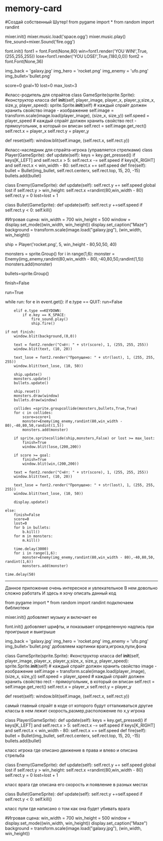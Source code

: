 # memory-card
#Создай собственный Шутер!
from pygame import *
from random import randint

mixer.init()
mixer.music.load('space.ogg')
mixer.music.play()
fire_sound=mixer.Sound('fire.ogg')

font.init()
font1 = font.Font(None,80)
win=font1.render('YOU WIN!',True,(255,255,255))
lose=font1.render('YOU LOSE!',True,(180,0,0))
font2 = font.Font(None,36)


img_back = 'galaxy.jpg'
img_hero = 'rocket.png'
img_enemy = 'ufo.png'
img_bullet='bullet.png'

score=0
goal=10
lost=0
max_lost=3

#класс-родитель для спрайтов
class GameSprite(sprite.Sprite):
   #конструктор класса
   def __init__(self, player_image, player_x, player_y,size_x, size_y, player_speed):
       sprite.Sprite.__init__(self)
       # каждый спрайт должен хранить свойство image - изображение
       self.image = transform.scale(image.load(player_image), (size_x, size_y))
       self.speed = player_speed
       # каждый спрайт должен хранить свойство rect - прямоугольник, в который он вписан
       self.rect = self.image.get_rect()
       self.rect.x = player_x
       self.rect.y = player_y


   def reset(self):
       window.blit(self.image, (self.rect.x, self.rect.y))

    
#класс-наследник для спрайта-игрока (управляется стрелками)
class Player(GameSprite):
    def update(self):
        keys = key.get_pressed()
        if keys[K_LEFT] and self.rect.x > 5:
            self.rect.x -= self.speed
        if keys[K_RIGHT] and self.rect.x < win_width - 80:
            self.rect.x += self.speed
    def fire(self):
        bullet = Bullet(img_bullet, self.rect.centerx, self.rect.top, 15, 20, -15)
        bullets.add(bullet)

class Enemy(GameSprite):
    def update(self):
        self.rect.y += self.speed
        global lost
        if self.rect.y > win_height:
            self.rect.x =randint(80,win_width - 80)
            self.rect.y = 0
            lost=lost + 1

class Bullet(GameSprite):
    def update(self):
        self.rect.y +=self.speed
        if self.rect.y < 0:
            self.kill()




#Игровая сцена:
win_width = 700
win_height = 500
window = display.set_mode((win_width, win_height))
display.set_caption("Maze")
background = transform.scale(image.load("galaxy.jpg"), (win_width, win_height))

ship = Player('rocket.png', 5, win_height - 80,50,50, 40)

monsters = sprite.Group()
for i in range(1,6):
    monster = Enemy(img_enemy,randint(80,win_width - 80),-40,80,50,randint(1,5))
    monsters.add(monster)

bullets=sprite.Group()

finish=False

run=True

while run:
    for e in event.get():
        if e.type == QUIT:
            run=False
        
        elif e.type ==KEYDOWN:
            if e.key == K_SPACE:
                fire_sound.play()
                ship.fire()
    
    if not finish:
        window.blit(background,(0,0))

        text = font2.render("Счёт: " + str(score), 1, (255, 255, 255))
        window.blit(text, (10, 20))

        text_lose = font2.render("Пропущено: " + str(lost), 1, (255, 255, 255))
        window.blit(text_lose, (10, 50))

        ship.update()
        monsters.update()
        bullets.update()

        ship.reset()
        monsters.draw(window)
        bullets.draw(window)

        collides =sprite.groupcollide(monsters,bullets,True,True)
        for c in collides:
            score=score+1
            monster=Enemy(img_enemy,randint(80,win_width - 80),-40,80,50,randint(1,5))
            monsters.add(monster)
        
        if sprite.spritecollide(ship,monsters,False) or lost >= max_lost:
            finish=True
            window.blit(lose,(200,200))
        
        if score >= goal:
            finish=True
            window.blit(win,(200,200))
        
        text = font2.render("Счёт: " + str(score), 1, (255, 255, 255))
        window.blit(text, (10, 20))

        text_lose = font2.render("Пропущено: " + str(lost), 1, (255, 255, 255))
        window.blit(text_lose, (10, 50))

        display.update()
    
    else:
        finish=False
        score=0
        lost=0
        for b in bullets:
            b.kill()
        for m in monsters:
            m.kill()
        
        time.delay(3000)
        for i in range(1,6):
            monster=Enemy(img_enemy,randint(80,win_width - 80),-40,80,50, randint(1,6))
            monsters.add(monster)

    time.delay(50)

_______________________________________________________________________________________________________________________________________________________
                       
Данное приложение очень интересное и увлекательное 
В нем довольно сложно работать
И здесь я хочу описать данный код


from pygame import *
from random import randint
подключаем библиотеки


mixer.init()
добовляет музыку и включает ее


font.init()
добовляет шрифты, и показывает определенную надпись при проигрыше и выигрыше



img_back = 'galaxy.jpg'
img_hero = 'rocket.png'
img_enemy = 'ufo.png'
img_bullet='bullet.png'
добовляем картинки врага,игрока,пули,фона



class GameSprite(sprite.Sprite):
   #конструктор класса
   def __init__(self, player_image, player_x, player_y,size_x, size_y, player_speed):
       sprite.Sprite.__init__(self)
       # каждый спрайт должен хранить свойство image - изображение
       self.image = transform.scale(image.load(player_image), (size_x, size_y))
       self.speed = player_speed
       # каждый спрайт должен хранить свойство rect - прямоугольник, в который он вписан
       self.rect = self.image.get_rect()
       self.rect.x = player_x
       self.rect.y = player_y


   def reset(self):
       window.blit(self.image, (self.rect.x, self.rect.y))
 
самый главный спрайт в коде от которого будут отталкиваться другие классы
в нем лежит скорость,размер,расположение по x,y игрока



class Player(GameSprite):
    def update(self):
        keys = key.get_pressed()
        if keys[K_LEFT] and self.rect.x > 5:
            self.rect.x -= self.speed
        if keys[K_RIGHT] and self.rect.x < win_width - 80:
            self.rect.x += self.speed
    def fire(self):
        bullet = Bullet(img_bullet, self.rect.centerx, self.rect.top, 15, 20, -15)
        bullets.add(bullet)
        
 класс игрока где описано движение в права и влево и описана стрельба
 
 
 
 class Enemy(GameSprite):
    def update(self):
        self.rect.y += self.speed
        global lost
        if self.rect.y > win_height:
            self.rect.x =randint(80,win_width - 80)
            self.rect.y = 0
            lost=lost + 1
                        
класс врага где описана его скорость и появление в разных местах


class Bullet(GameSprite):
    def update(self):
        self.rect.y +=self.speed
        if self.rect.y < 0:
            self.kill()
            
класс пули где написано о том как она будет убивать врага


#Игровая сцена:
win_width = 700
win_height = 500
window = display.set_mode((win_width, win_height))
display.set_caption("Maze")
background = transform.scale(image.load("galaxy.jpg"), (win_width, win_height))




 




































































